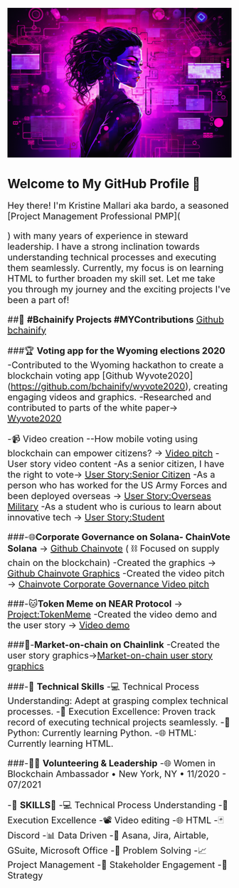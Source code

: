 ![My Image](https://github.com/kristinemallari/kristine.mallari/blob/main/cyberpunk.png?raw=true)

# Welcome to My GitHub Profile 👋
<span style="font-size:20px;">

Hey there! I'm Kristine Mallari aka bardo, a seasoned [Project Management Professional PMP](<div data-iframe-width="150" data-iframe-height="270" data-share-badge-id="f770afea-1516-4b9e-861e-f1f0f3e78580" data-share-badge-host="https://www.credly.com"></div><script type="text/javascript" async src="//cdn.credly.com/assets/utilities/embed.js"></script>) with many years of experience in steward leadership. I have a strong inclination towards understanding technical processes and executing them seamlessly. Currently, my focus is on learning HTML to further broaden my skill set. Let me take you through my journey and the exciting projects I've been a part of!

##🚀 **#Bchainify Projects #MYContributions**
[Github bchainify](https://github.com/bchainify)

###🏆 **Voting app for the Wyoming elections 2020** 
-Contributed to the Wyoming hackathon to create a blockchain voting app [Github Wyvote2020] (https://github.com/bchainify/wyvote2020), creating engaging videos and graphics.
-Researched and contributed to parts of the white paper→ [Wyvote2020](https://devpost.com/software/wyvote2020-cjaqm2)

-📹 Video creation
--How mobile voting using blockchain can empower citizens? → [Video pitch](https://vimeo.com/manage/videos/468403729)
-User story video content 
-As a senior citizen, I have the right to vote→ [User Story:Senior Citizen](https://vimeo.com/manage/videos/4679957380)
-As a person who has worked for the US Army Forces and  been deployed overseas → [User Story:Overseas Military](https://vimeo.com/manage/videos/467997850)
-As a student who is curious to learn about innovative tech → [User Story:Student](https://vimeo.com/manage/videos/468016083)

###-🌐**Corporate Governance on Solana- ChainVote Solana** → [Github Chainvote](https://github.com/bchainify/chainvote-solana/wiki) ( ⛓️ Focused on supply chain on the blockchain)
-Created the graphics → [Github Chainvote Graphics](https://github.com/bchainify/chainvote-solana/wiki)
-Created the video pitch → [Chainvote Corporate Governance Video pitch](https://www.youtube.com/watch?v=KT5GeZ5lXjU)

###-🐱**Token Meme on NEAR Protocol** → [Project:TokenMeme](https://devfolio.co/projects/token-meme-9c10)
-Created the video demo and the user story → [Video demo](https://www.youtube.com/watch?v=qaOxv0mNkAw)

###🛒-**Market-on-chain on Chainlink**
-Created the user story graphics→[Market-on-chain user story graphics](https://github.com/bchainify/chainlink-supply-chain/wiki)

###-🌟 **Technical Skills**
-💻 Technical Process Understanding: Adept at grasping complex technical processes.
-🚀 Execution Excellence: Proven track record of executing technical projects seamlessly.
-🐍 Python: Currently learning Python.
-🌐 HTML: Currently learning HTML.


###-👩‍💼 **Volunteering & Leadership**
-🌐 Women in Blockchain Ambassador • New York, NY • 11/2020 - 07/2021


-🚀 **SKILLS**🚀
-💻 Technical Process Understanding
-🚀 Execution Excellence
-📽️ Video editing
-🌐 HTML
-🃏 Discord
-📊 Data Driven
-📆 Asana, Jira, Airtable, GSuite, Microsoft Office
-🤔 Problem Solving
-📈 Project Management
-🤝 Stakeholder Engagement
-🎯 Strategy

